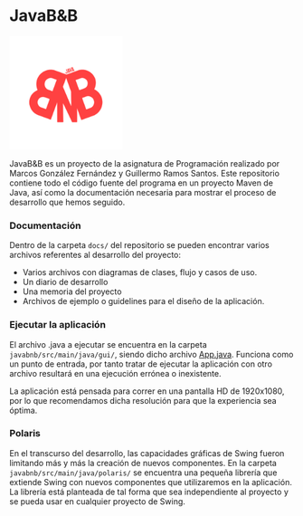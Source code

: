 # JavaB&B

<img src="https://github.com/ImLecus/JavaPL2/blob/main/javabnb/src/main/resources/images/logo.png" width=200>

JavaB&B es un proyecto de la asignatura de Programación realizado por Marcos González Fernández y Guillermo Ramos Santos. Este repositorio contiene todo el código fuente del programa en un proyecto Maven de Java, así como la documentación necesaria para mostrar el proceso de desarrollo que hemos seguido.

### Documentación

Dentro de la carpeta `docs/` del repositorio se pueden encontrar varios archivos referentes al desarrollo del proyecto:
* Varios archivos con diagramas de clases, flujo y casos de uso.
* Un diario de desarrollo
* Una memoria del proyecto
* Archivos de ejemplo o guidelines para el diseño de la aplicación.

### Ejecutar la aplicación

El archivo .java a ejecutar se encuentra en la carpeta `javabnb/src/main/java/gui/`, siendo dicho archivo [App.java](https://github.com/ImLecus/JavaPL2/blob/main/javabnb/src/main/java/gui/App.java). Funciona como un punto de entrada, por tanto tratar de ejecutar la aplicación con otro archivo resultará en una ejecución errónea o inexistente.

La aplicación está pensada para correr en una pantalla HD de 1920x1080, por lo que recomendamos dicha resolución para que la experiencia sea óptima.

### Polaris

En el transcurso del desarrollo, las capacidades gráficas de Swing fueron limitando más y más la creación de nuevos componentes. En la carpeta `javabnb/src/main/java/polaris/` se encuentra una pequeña librería que extiende Swing con nuevos componentes que utilizaremos en la aplicación. La librería está planteada de tal forma que sea independiente al proyecto y se pueda usar en cualquier proyecto de Swing.
